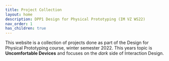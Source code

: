 ```yaml
---
title: Project Collection
layout: home
description: DPP1 Design for Physical Prototyping (IM VZ WS22)
nav_order: 1
has_children: true
---
```


This website is a collection of projects done as part of the Design for Physical Prototyping course, winter semester 2022.
This years topic is **Uncomfortable Devices** and focuses on the *dark* side of Interaction Design.